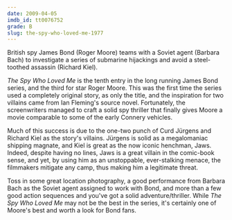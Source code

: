 ```yaml
---
date: 2009-04-05
imdb_id: tt0076752
grade: B
slug: the-spy-who-loved-me-1977
---
```


British spy James Bond (Roger Moore) teams with a Soviet agent (Barbara Bach) to investigate a series of submarine hijackings and avoid a steel-toothed assassin (Richard Kiel).

_The Spy Who Loved Me_ is the tenth entry in the long running James Bond series, and the third for star Roger Moore. This was the first time the series used a completely original story, as only the title, and the inspiration for two villains came from Ian Fleming's source novel. Fortunately, the screenwriters managed to craft a solid spy thriller that finally gives Moore a movie comparable to some of the early Connery vehicles.

Much of this success is due to the one-two punch of Curd Jürgens and Richard Kiel as the story's villains. Jürgens is solid as a megalomaniac shipping magnate, and Kiel is great as the now iconic henchman, Jaws. Indeed, despite having no lines, Jaws is a great villain in the comic-book sense, and yet, by using him as an unstoppable, ever-stalking menace, the filmmakers mitigate any camp, thus making him a legitimate threat.

Toss in some great location photography, a good performance from Barbara Bach as the Soviet agent assigned to work with Bond, and more than a few good action sequences and you've got a solid adventure/thriller. While _The Spy Who Loved Me_ may not be the best in the series, it's certainly one of Moore's best and worth a look for Bond fans.
